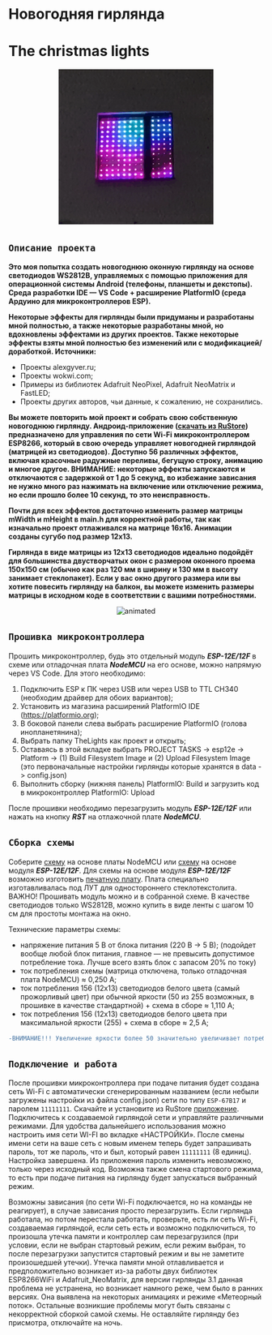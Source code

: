 **Новогодняя гирлянда**
=====================

**The christmas lights**
=====================

<p align="center">
  <img src="images/hello.gif" alt="animated" />
</p>

`Описание проекта`
-----------------------------------

**Это моя попытка создать новогоднюю оконную гирлянду на основе светодиодов WS2812B, управляемых с помощью приложения для операционной системы Android (телефоны, планшеты и декстопы). Среда разработки IDE — VS Code + расширение PlatformIO (среда Ардуино для микроконтроллеров ESP).**

**Некоторые эффекты для гирлянды были придуманы и разработаны мной полностью, а также некоторые разработаны мной, но вдохновлены эффектами из других проектов. Также некоторые эффекты взяты мной полностью без изменений или с модификацией/доработкой. Источники:**

* Проекты alexgyver.ru;
* Проекты wokwi.com;
* Примеры из библиотек Adafruit NeoPixel, Adafruit NeoMatrix и FastLED;
* Проекты других авторов, чьи данные, к сожалению, не сохранились.

**Вы можете повторить мой проект и собрать свою собственную новогоднюю гирлянду. 
Андроид-приложение ([скачать из RuStore](https://www.rustore.ru/catalog/app/BARANOV.K.D.LED_Girlianda)) предназначено для управления по сети Wi-Fi микроконтроллером ESP8266, который в свою очередь управляет новогодней гирляндой (матрицей из светодиодов). Доступно 56 различных эффектов, включая красочные радужные переливы, бегущую строку, анимацию и многое другое. ВНИМАНИЕ: некоторые эффекты запускаются и отключаются с задержкой от 1 до 5 секунд, во избежание зависания не нужно много раз нажимать на включение или отключение режима, но если прошло более 10 секунд, то это неисправность.**

**Почти для всех эффектов достаточно изменить размер матрицы mWidth и mHeight в main.h для корректной работы, так как изначально проект отлаживался на матрице 16х16. Анимации созданы сугубо под размер 12х13.**

**Гирлянда в виде матрицы из 12х13 светодиодов идеально подойдёт для большинства двустворчатых окон с размером оконного проема 150х150 см (обычно как раз 120 мм в ширину и 130 мм в высоту занимает стеклопакет). Если у вас окно другого размера или вы хотите повесить гирлянду на балкон, вы можете изменить размеры матрицы в исходном коде в соответствии с вашими потребностями.**

<p align="center">
  <img src="images/spots.gif" alt="animated" />
</p>

`Прошивка микроконтроллера`
-----------------------------------

Прошить микроконтроллер, будь это отдельный модуль ***ESP-12E/12F*** в схеме или отладочная плата ***NodeMCU*** на его основе, можно напрямую через VS Code. Для этого необходимо:

1. Подключить ESP к ПК через USB или через USB to TTL CH340 (необходим драйвер для обоих вариантов);
2. Установить из магазина расширений PlatformIO IDE (https://platformio.org);
3. В боковой панели слева выбрать расширение PlatformIO (голова инопланетянина);
4. Выбрать папку TheLights как проект и открыть;
5. Оставаясь в этой вкладке выбрать PROJECT TASKS -> esp12e -> Platform -> (1) Build Filesystem Image и (2) Upload Filesystem Image (это первоначальные настройки гирлянды которые хранятся в data -> config.json)
6. Выполнить сборку (нижняя панель) PlatformIO: Build и загрузить код в микроконтроллер PlatformIO: Upload

После прошивки необходимо перезагрузить модуль ***ESP-12E/12F*** или нажать на кнопку ***RST*** на отлажочной плате ***NodeMCU***.
 
`Сборка схемы`
-----------------------------------
    
   Соберите [схему](https://github.com/ThyingEquation/The-WI-FI-LIGHTS/blob/main/Гирлянада-Э3.jpg) на основе платы NodeMCU или [схему](https://github.com/ThyingEquation/The-WI-FI-LIGHTS/blob/main/Гирлянада_ESP12EF.pdf) на основе модуля ***ESP-12E/12F***. Для схемы на основе модуля ***ESP-12E/12F*** возможно изготовить [печатную плату](https://github.com/ThyingEquation/The-WI-FI-LIGHTS/blob/main/LUT_board.pdf). Плата специально изготавливалась под ЛУТ для одностороннего стеклотекстолита. ВАЖНО! Прошивать модуль можно и в собранной схеме. В качестве светодиодов только WS2812B, можно купить в виде ленты с шагом 10 см для простоты монтажа на окно.
   
 Технические параметры схемы: 
   + напряжение питания 5 В от блока питания (220 В -> 5 В); (подойдет вообще любой блок питания, главное — не превысить допустимое потребление тока. Лучше всего взять блок с запасом 20% по току)
   + ток потребления схемы (матрица отключена, только отладочная плата NodeMCU) ≈ 0,250 А;
   + ток потребления 156 (12х13) светодиодов белого цвета (самый прожорливый цвет) при обычной яркости (50 из 255 возможных, в прошивке в качестве стандартной) + схема в сборе ≈ 1,110 А;
   + ток потребления 156 (12х13) светодиодов белого цвета при максимальной яркости (255) + схема в сборе ≈ 2,5 А;
     
```diff
-ВНИМАНИЕ!!! Увеличение яркости более 50 значительно увеличивает потребление тока и нагрев светодиодов!!!
```

`Подключение и работа`
-----------------------------------

После прошивки микроконтроллера при подаче питания будет создана сеть Wi-Fi с автоматически сгенерированным названием (если небыли загружены настройки из файла config.json) сети по типу `ESP-67B17` и паролем `11111111`. 
   Скачайте и установите из RuStore [приложение](https://apps.rustore.ru/app/BARANOV.K.D.LED_Girlianda). Подключитесь к создаваемой гирляндой сети и управляйте различными режимами. Для удобства дальнейшего использования можно настроить имя сети WI-FI во вкладке «НАСТРОЙКИ». После смены имени сети на ваше сеть с новым именем теперь будет запрашивать пароль, тот же пароль, что и был, который равен `11111111` (8 единиц). Настройка завершена. Из приложения пароль изменить невозможно, только через исходный код. Возможна также смена стартового режима, то есть при подаче питания на гирлянду будет запускаться выбранный режим. 

   
   Возможны зависания (по сети Wi-Fi подключается, но на команды не реагирует), в случае зависания просто перезагрузить. Если гирлянда работала, но потом перестала работать, проверьте, есть ли сеть Wi-Fi, создаваемая гирляндой, если сеть есть и возможно подключиться, то произошла утечка памяти и контроллер сам перезагрузился (при условии, если не выбран стартовый режим, если режим выбран, то после перезагрузки запустится стартовый режим и вы не заметите произошедшей утечки). Утечка памяти мной отлавливается и предположительно возникает из-за работы двух библиотек ESP8266WiFi и Adafruit_NeoMatrix, для версии гирлянды 3.1 данная проблема не устранена, но возникает намного реже, чем было в ранних версиях. Она выявлена на некоторых анимациях и режиме «Метеорный поток». Остальные возникшие проблемы могут быть связаны с некорректной сборкой самой схемы. 
Не оставляйте гирлянду без присмотра, отключайте на ночь.
